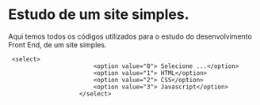 # Estudo de um site simples.
Aqui temos todos os códigos utilizados para o estudo do desenvolvimento Front End, de um site simples.

```
 <select>
                        <option value="0"> Selecione ...</option>
                        <option value="1"> HTML</option>
                        <option value="2"> CSS</option>
                        <option value="3"> Javascript</option>                    
                    </select>
```

